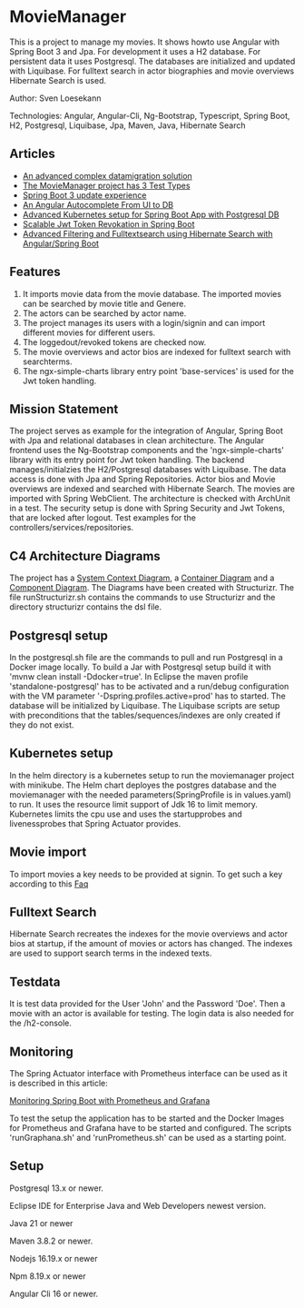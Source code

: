 # MovieManager
This is a project to manage my movies. It shows howto use Angular with Spring Boot 3 and Jpa. For development it uses a H2 database. For persistent data it uses Postgresql. The databases are initialized and updated with Liquibase. For fulltext search in actor biographies and movie overviews Hibernate Search is used.

Author: Sven Loesekann

Technologies: Angular, Angular-Cli, Ng-Bootstrap, Typescript, Spring Boot, H2, Postgresql, Liquibase, Jpa, Maven, Java, Hibernate Search

## Articles
* [An advanced complex datamigration solution](https://angular2guy.wordpress.com/2023/07/22/an-advanced-complex-datamigration-solution/)
* [The MovieManager project has 3 Test Types](https://angular2guy.wordpress.com/2023/01/22/the-moviemanager-project-has-3-test-types/)
* [Spring Boot 3 update experience](https://angular2guy.wordpress.com/2022/11/15/spring-boot-3-update-experience/)
* [An Angular Autocomplete From UI to DB](https://angular2guy.wordpress.com/2021/07/31/an-angular-autocomplete-from-ui-to-db/)
* [Advanced Kubernetes setup for Spring Boot App with Postgresql DB](https://angular2guy.wordpress.com/2021/07/30/advanced-kubernetes-setup-for-spring-boot-app-with-postgresql-db/)
* [Scalable Jwt Token Revokation in Spring Boot](https://angular2guy.wordpress.com/2022/03/26/scalable-jwt-token-revokation-in-spring-boot/)
* [Advanced Filtering and Fulltextsearch using Hibernate Search with Angular/Spring Boot](https://angular2guy.wordpress.com/2022/08/23/fulltextsearch-in-the-moviemanager-with-hibernate-search/)

## Features
1. It imports movie data from the movie database. The imported movies can be searched by movie title and Genere. 
2. The actors can be searched by actor name.
3. The project manages its users with a login/signin and can import different movies for different users. 
4. The loggedout/revoked tokens are checked now.
5. The movie overviews and actor bios are indexed for fulltext search with searchterms.
6. The ngx-simple-charts library entry point 'base-services' is used for the Jwt token handling.

## Mission Statement
The project serves as example for the integration of Angular, Spring Boot with Jpa and relational databases in clean architecture. The Angular frontend uses the Ng-Bootstrap components and the 'ngx-simple-charts' library with its entry point for Jwt token handling. The backend manages/initialzies the H2/Postgresql databases with Liquibase. The data access is done with Jpa and Spring Repositories. Actor bios and Movie overviews are indexed and searched with Hibernate Search. The movies are imported with Spring WebClient. The architecture is checked with ArchUnit in a test. The security setup is done with Spring Security and Jwt Tokens, that are locked after logout. Test examples for the controllers/services/repositories.

## C4 Architecture Diagrams
The project has a [System Context Diagram](structurizr/diagrams/structurizr-1-SystemContext.svg), a [Container Diagram](structurizr/diagrams/structurizr-1-Containers.svg) and a [Component Diagram](structurizr/diagrams/structurizr-1-Components.svg). The Diagrams have been created with Structurizr. The file runStructurizr.sh contains the commands to use Structurizr and the directory structurizr contains the dsl file.

## Postgresql setup
In the postgresql.sh file are the commands to pull and run Postgresql in a Docker image locally. To build a Jar with Postgresql setup build it with 'mvnw clean install -Ddocker=true'. In Eclipse the maven profile 'standalone-postgresql' has to be activated and a run/debug configuration with the VM parameter '-Dspring.profiles.active=prod' has to started. The database will be initialized by Liquibase. The Liquibase scripts are setup with preconditions that the tables/sequences/indexes are only created if they do not exist. 

## Kubernetes setup
In the helm directory is a kubernetes setup to run the moviemanager project with minikube. The Helm chart deployes the postgres database and the moviemanager with the needed parameters(SpringProfile is in values.yaml) to run. It uses the resource limit support of Jdk 16 to limit memory. Kubernetes limits the cpu use and uses the startupprobes and livenessprobes that Spring Actuator provides.

## Movie import
To import movies a key needs to be provided at signin. To get such a key according to this [Faq](https://www.themoviedb.org/faq/api)

## Fulltext Search
Hibernate Search recreates the indexes for the movie overviews and actor bios at startup, if the amount of movies or actors has changed. The indexes are used to support search terms in the indexed texts.

## Testdata
It is test data provided for the User 'John' and the Password 'Doe'. Then a movie with an actor is available for testing. The login data is also needed for the /h2-console. 

## Monitoring
The Spring Actuator interface with Prometheus interface can be used as it is described in this article: 

[Monitoring Spring Boot with Prometheus and Grafana](https://ordina-jworks.github.io/monitoring/2020/11/16/monitoring-spring-prometheus-grafana.html)

To test the setup the application has to be started and the Docker Images for Prometheus and Grafana have to be started and configured. The scripts 'runGraphana.sh' and 'runPrometheus.sh' can be used as a starting point.

## Setup
Postgresql 13.x or newer.

Eclipse IDE for Enterprise Java and Web Developers newest version.

Java 21 or newer

Maven 3.8.2 or newer.

Nodejs 16.19.x or newer

Npm 8.19.x or newer

Angular Cli 16 or newer.
